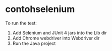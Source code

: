 # contohselenium

To run the test:
1. Add Selenium and JUnit 4 jars into the Lib dir
2. Add Chrome webdriver into Webdriver dir
3. Run the Java project
